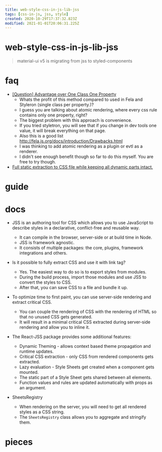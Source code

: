```yaml
---
title: web-style-css-in-js-lib-jss
tags: [css-in-js, jss, style]
created: 2020-10-29T17:37:32.823Z
modified: 2021-01-01T20:06:31.225Z
---
```


# web-style-css-in-js-lib-jss

> material-ui v5 is migrating from jss to styled-components

# faq

- [[Question] Advantage over One Class One Property](https://github.com/cssinjs/jss/issues/536)
  - Whats the profit of this method compared to used in Fela and Styleron (single class per property.)?
  - I guess you are talking about atomic rendering, where every css rule contains only one property, right?
  - The biggest problem with this approach is convenience. 
  - If you tried styletron, you will see that if you change in dev tools one value, it will break everything on that page. 
  - Also this is a good list http://fela.js.org/docs/introduction/Drawbacks.html
  - I was thinking to add atomic rendering as a plugin or evtl as a renderer. 
  - I didn't see enough benefit though so far to do this myself. You are free to try though.
- [Full static extraction to CSS file while keeping all dynamic parts intact.](https://github.com/cssinjs/jss/issues/579)

# guide

# docs

- JSS is an authoring tool for CSS which allows you to use JavaScript to describe styles in a declarative, conflict-free and reusable way. 
  - It can compile in the browser, server-side or at build time in Node.
  - JSS is framework agnostic. 
  - It consists of multiple packages: the core, plugins, framework integrations and others.

- Is it possible to fully extract CSS and use it with link tag?
  - Yes. The easiest way to do so is to export styles from modules. 
  - During the build process, import those modules and use JSS to convert the styles to CSS. 
  - After that, you can save CSS to a file and bundle it up.

- To optimize time to first paint, you can use server-side rendering and extract critical CSS. 
  - You can couple the rendering of CSS with the rendering of HTML so that no unused CSS gets generated. 
  - It will result in a minimal critical CSS extracted during server-side rendering and allow you to inline it.
- The React-JSS package provides some additional features:
  - Dynamic Theming - allows context based theme propagation and runtime updates.
  - Critical CSS extraction - only CSS from rendered components gets extracted.
  - Lazy evaluation - Style Sheets get created when a component gets mounted.
  - The static part of a Style Sheet gets shared between all elements.
  - Function values and rules are updated automatically with props as an argument.

- SheetsRegistry
  - When rendering on the server, you will need to get all rendered styles as a CSS string. 
  - The `SheetsRegistry` class allows you to aggregate and stringify them.

# pieces
